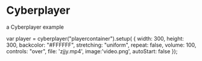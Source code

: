 # Cyberplayer
a Cyberplayer example

 var player = cyberplayer("playercontainer").setup( {
        width: 300,
        height: 300,
        backcolor: "#FFFFFF",
        stretching: "uniform",
        repeat: false,
        volume: 100,
        controls: "over",
        file: 'zjjy.mp4',
		image:'video.png',
        autoStart: false
    });

